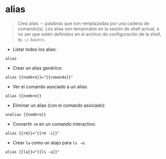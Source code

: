 # alias

> Crea alias -- palabras que son remplazadas por una cadena de comando(s).
> Los alias son temporales en la sesión de shell actual, a no ser que estén definidos en el archivo de configuración de la shell, ej. `~/.bashrc`.

- Listar todos los alias:

`alias`

- Crear un alias genérico:

`alias {{nombre}}="{{comando}}"`

- Ver el comando asociado a un alias:

`alias {{nombre}}`

- Eliminar un alias (con el comando asociado):

`unalias {{nombre}}`

- Convertir `rm` en un comando interactivo:

`alias {{rm}}="{{rm -i}}"`

- Crear `la` como un atajo para `ls -a`:

`alias {{la}}="{{ls -a}}"`
